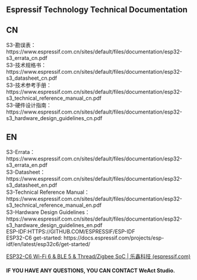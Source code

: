 ## Espressif Technology Technical Documentation

#### 

## CN

<div>
S3-勘误表：https://www.espressif.com.cn/sites/default/files/documentation/esp32-s3_errata_cn.pdf   
</div>

<div>
S3-技术规格书：https://www.espressif.com.cn/sites/default/files/documentation/esp32-s3_datasheet_cn.pdf 
</div>

<div>
S3-技术参考手册：https://www.espressif.com.cn/sites/default/files/documentation/esp32-s3_technical_reference_manual_cn.pdf 
</div>

<div>
S3-硬件设计指南：https://www.espressif.com.cn/sites/default/files/documentation/esp32-s3_hardware_design_guidelines_cn.pdf
</div>

## EN

<div>S3-Errata：https://www.espressif.com.cn/sites/default/files/documentation/esp32-s3_errata_en.pdf

</div>

<div>
S3-Datasheet：https://www.espressif.com.cn/sites/default/files/documentation/esp32-s3_datasheet_en.pdf 
</div>

<div>
S3-Technical Reference Manual：https://www.espressif.com.cn/sites/default/files/documentation/esp32-s3_technical_reference_manual_en.pdf 
</div>

<div>
S3-Hardware Design Guidelines：https://www.espressif.com.cn/sites/default/files/documentation/esp32-s3_hardware_design_guidelines_en.pdf
</div>

<div>
ESP-IDF:HTTPS://GITHUB.COM/ESPRESSIF/ESP-IDF
</div>

<div>
ESP32-C6 get-started:
https://docs.espressif.com/projects/esp-idf/en/latest/esp32c6/get-started/
</div>

 [ESP32-C6 Wi-Fi 6 & BLE 5 & Thread/Zigbee SoC | 乐鑫科技 (espressif.com)](https://www.espressif.com/zh-hans/products/socs/esp32-C6)

#### IF YOU HAVE ANY QUESTIONS, YOU CAN CONTACT WeAct Studio.